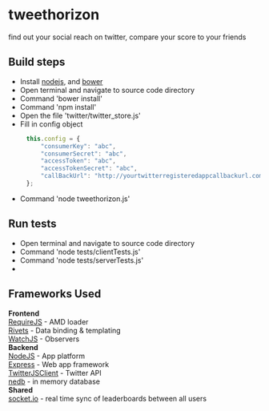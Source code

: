 tweethorizon
============

find out your social reach on twitter, compare your score to your friends

## Build steps
* Install [nodejs](http://nodejs.org/), and [bower](http://bower.io/)
* Open terminal and navigate to source code directory
* Command 'bower install'
* Command 'npm install'
* Open the file 'twitter/twitter_store.js'
* Fill in config object
```js
     this.config = {
         "consumerKey": "abc",
         "consumerSecret": "abc",
         "accessToken": "abc",
         "accessTokenSecret": "abc",
         "callBackUrl": "http://yourtwitterregisteredappcallbackurl.com"
     };
```
* Command 'node tweethorizon.js'

## Run tests
* Open terminal and navigate to source code directory
* Command 'node tests/clientTests.js'
* Command 'node tests/serverTests.js'
* 
## Frameworks Used
**Frontend**  
[RequireJS](http://requirejs.org/) - AMD loader  
[Rivets](http://rivetsjs.com/) - Data binding & templating  
[WatchJS](https://github.com/melanke/Watch.JS/) - Observers  
**Backend**  
[NodeJS](http://nodejs.org/) - App platform  
[Express](http://expressjs.com/) - Web app framework  
[TwitterJSClient](https://github.com/BoyCook/TwitterJSClient) - Twitter API  
[nedb](https://github.com/louischatriot/nedb) - in memory database  
**Shared**  
[socket.io](http://socket.io/) - real time sync of leaderboards between all users
